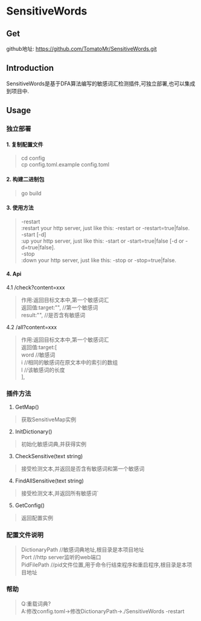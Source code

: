 # SensitiveWords

## Get
github地址: https://github.com/TomatoMr/SensitiveWords.git

## Introduction
SensitiveWords是基于DFA算法编写的敏感词汇检测插件,可独立部署,也可以集成到项目中.

## Usage

### 独立部署

#### 1. 复制配置文件
>cd config  
 cp config.toml.example config.toml
>>

#### 2. 构建二进制包
>go build
>>

#### 3. 使用方法
>-restart  
:restart your http server, just like this: -restart or -restart=true|false.  
-start [-d]  
:up your http server, just like this: -start or -start=true|false [-d or -d=true|false].  
-stop  
:down your http server, just like this: -stop or -stop=true|false.  
>>

#### 4. Api
4.1 /check?content=xxx
>作用:返回目标文本中,第一个敏感词汇  
返回值:target:"", //第一个敏感词  
      result:"", //是否含有敏感词  
>>
4.2 /all?content=xxx
>作用:返回目标文本中,第一个敏感词汇  
返回值:target:[  
        word //敏感词  
        i //相同的敏感词在原文本中的索引的数组  
        l //该敏感词的长度  
             ],  
>>

### 插件方法
1. GetMap()
>获取SensitiveMap实例
>>
2. InitDictionary()
>初始化敏感词典,并获得实例
>>
3. CheckSensitive(text string)
>接受检测文本,并返回是否含有敏感词和第一个敏感词
>>
4. FindAllSensitive(text string)
>接受检测文本,并返回所有敏感词`
>>
5. GetConfig()
>返回配置实例
>>

### 配置文件说明
>DictionaryPath //敏感词典地址,根目录是本项目地址  
Port //http server监听的web端口  
PidFilePath //pid文件位置,用于命令行结束程序和重启程序,根目录是本项目地址
>>

### 帮助
>Q:重载词典?  
A:修改config.toml->修改DictionaryPath->./SensitiveWords -restart
>>